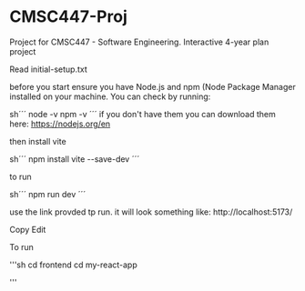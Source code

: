 # CMSC447-Proj
Project for CMSC447 - Software Engineering. Interactive 4-year plan project

Read initial-setup.txt

before you start ensure you have Node.js and npm (Node Package Manager installed on your machine. You can check by running:

sh´´´
node -v
npm -v
´´´
if you don't have them you can download them here: https://nodejs.org/en

then install vite

sh´´´
npm install vite --save-dev
´´´


to run

sh´´´
npm run dev
´´´


use the link provded tp run. it will look something like:
http://localhost:5173/ 







Copy
Edit

To run 

'''sh
cd frontend
cd my-react-app

'''
